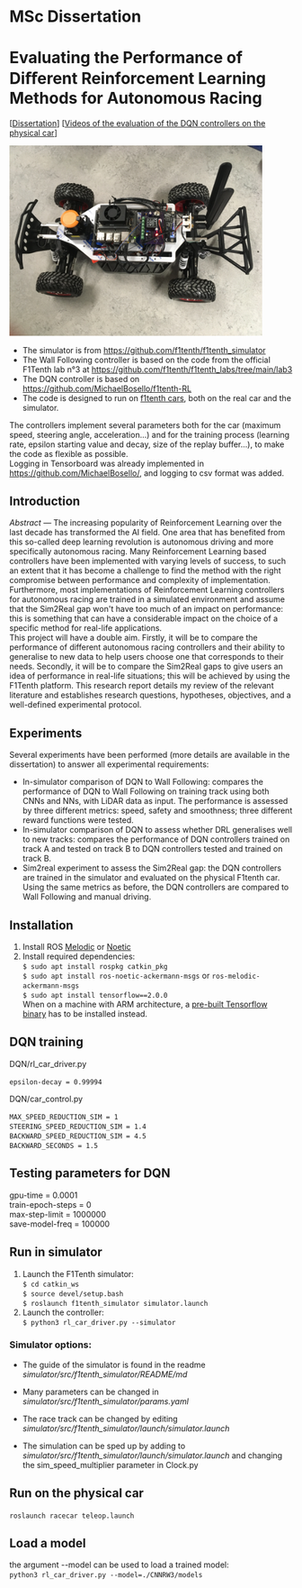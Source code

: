 # MSc Dissertation
# Evaluating the Performance of Diﬀerent Reinforcement Learning Methods for Autonomous Racing

[[Dissertation](https://github.com/HL-Boisvert/MSc_Project_HW/blob/main/Dissertation/main.pdf)]
[[Videos of the evaluation of the DQN controllers on the physical car](https://bit.ly/3whXsn5)]

<img src="Images/car.jpg" alt="car top" width="450"/>

- The simulator is from https://github.com/f1tenth/f1tenth_simulator  
- The Wall Following controller is based on the code from the official F1Tenth lab n°3 at https://github.com/f1tenth/f1tenth_labs/tree/main/lab3  
- The DQN controller is based on https://github.com/MichaelBosello/f1tenth-RL  
- The code is designed to run on [f1tenth cars](https://f1tenth.org/), both on the real car and the simulator.  

The controllers implement several parameters both for the car (maximum speed, steering angle, acceleration...) and for the training process (learning rate, epsilon starting value and decay, size of the replay buffer...), to make the code as flexible as possible.  
Logging in Tensorboard was already implemented in https://github.com/MichaelBosello/, and logging to csv format was added.

## Introduction
_Abstract_ &mdash; The increasing popularity of Reinforcement Learning over the last decade has transformed the AI field. One area that has benefited from this so-called deep learning revolution is autonomous driving and more specifically autonomous racing. Many Reinforcement Learning based controllers have been implemented with varying levels of success, to such an extent that it has become a challenge to find the method with the right compromise between performance and complexity of implementation. Furthermore, most implementations of Reinforcement Learning controllers for autonomous racing are trained in a simulated environment and assume that the Sim2Real gap won't have too much of an impact on performance: this is something that can have a considerable impact on the choice of a specific method for real-life applications.  
This project will have a double aim. Firstly, it will be to compare the performance of different autonomous racing controllers and their ability to generalise to new data to help users choose one that corresponds to their needs. Secondly, it will be to compare the Sim2Real gaps to give users an idea of performance in real-life situations; this will be achieved by using the F1Tenth platform. This research report details my review of the relevant literature and establishes research questions, hypotheses, objectives, and a well-defined experimental protocol.

## Experiments

Several experiments have been performed (more details are available in the dissertation) to answer all experimental requirements:  

- In-simulator comparison of DQN to Wall Following: compares the performance of DQN to Wall Following on training track using both CNNs and NNs, with LiDAR data as input. The performance is assessed by three different metrics: speed, safety and smoothness; three different reward functions were tested.  
- In-simulator comparison of DQN to assess whether DRL generalises well to new tracks: compares the performance of DQN controllers trained on track A and tested on track B to DQN controllers tested and trained on track B.  
- Sim2real experiment to assess the Sim2Real gap: the DQN controllers are trained in the simulator and evaluated on the physical F1tenth car. Using the same metrics as before, the DQN controllers are compared to Wall Following and manual driving.  

## Installation

1. Install ROS [Melodic](http://wiki.ros.org/melodic/Installation/Ubuntu) or [Noetic](http://wiki.ros.org/noetic/Installation/Ubuntu)  
2. Install required dependencies:  
`$ sudo apt install rospkg catkin_pkg`  
`$ sudo apt install ros-noetic-ackermann-msgs` or `ros-melodic-ackermann-msgs`  
`$ sudo apt install tensorflow==2.0.0`  
When on a machine with ARM architecture, a [pre-built Tensorflow binary](https://github.com/PINTO0309/Tensorflow-bin#usage) has to be installed instead.  


## DQN training  
DQN/rl_car_driver.py  

`epsilon-decay = 0.99994`  

DQN/car_control.py  

`MAX_SPEED_REDUCTION_SIM = 1`  
`STEERING_SPEED_REDUCTION_SIM = 1.4`  
`BACKWARD_SPEED_REDUCTION_SIM = 4.5`  
`BACKWARD_SECONDS = 1.5`  


## Testing parameters for DQN
gpu-time = 0.0001  
train-epoch-steps = 0  
max-step-limit = 1000000  
save-model-freq = 100000  

## Run in simulator
1. Launch the F1Tenth simulator:  
`$ cd catkin_ws`  
`$ source devel/setup.bash`  
`$ roslaunch f1tenth_simulator simulator.launch`  
2. Launch the controller:  
`$ python3 rl_car_driver.py --simulator`  

### Simulator options:
+ The guide of the simulator is found in the readme *simulator/src/f1tenth_simulator/README/md*  

+ Many parameters can be changed in *simulator/src/f1tenth_simulator/params.yaml*  

+ The race track can be changed by editing *simulator/src/f1tenth_simulator/launch/simulator.launch*  

+ The simulation can be sped up by adding <param name="/use_sim_time" value="true"/> to *simulator/src/f1tenth_simulator/launch/simulator.launch* and changing the sim_speed_multiplier parameter in Clock.py

## Run on the physical car

`roslaunch racecar teleop.launch`  

## Load a model
 the argument --model can be used to load a trained model:  
`python3 rl_car_driver.py --model=./CNNRW3/models`
